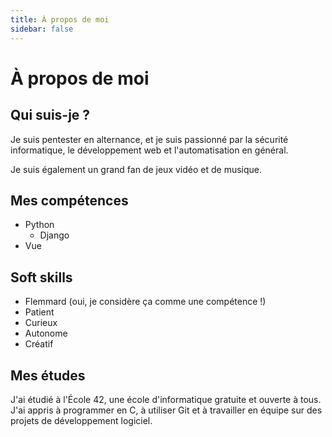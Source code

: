 ```yaml
---
title: À propos de moi
sidebar: false
---
```


# À propos de moi

## Qui suis-je ?

Je suis pentester en alternance, et je suis passionné par la sécurité informatique, le développement web et l'automatisation en général.



Je suis également un grand fan de jeux vidéo et de musique.

## Mes compétences

- Python
    - Django
- Vue

## Soft skills

- Flemmard (oui, je considère ça comme une compétence !)
- Patient
- Curieux
- Autonome
- Créatif

## Mes études

J'ai étudié à l'École 42, une école d'informatique gratuite et ouverte à tous. J'ai appris à programmer en C, à utiliser Git et à travailler en équipe sur des projets de développement logiciel.